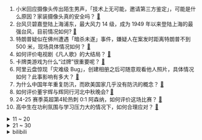 1. 小米回应摄像头传出陌生男声，「技术上无可能，邀请第三方鉴定」，可能是什么原因？家装摄像头真的安全吗？ [:link:](https://www.zhihu.com/question/667211435)
2. 台风贝碧嘉登陆上海浦东，最大风力 14 级，成为 1949 年以来登陆上海的最强台风，目前情况如何? [:link:](https://www.zhihu.com/question/667246486)
3. 特朗普疑似在佛州遭遇「暗杀未遂」事件，嫌疑人在案发时距离特朗普不到 500 米，现场具体情况如何？ [:link:](https://www.zhihu.com/question/667293263)
4. 如何评价电视剧《凡人歌》的大结局？ [:link:](https://www.zhihu.com/question/667076393)
5. 卡牌类游戏为什么“过牌”很重要呢？ [:link:](https://www.zhihu.com/question/666964567)
6. 阿里云盘惊现「灾难级 Bug」，创建相册之后可随意观看他人照片，具体情况如何？此事影响有多大？ [:link:](https://www.zhihu.com/question/667213540)
7. 为什么中国年年重复防汛，而欧美国家几乎没有防汛的概念？ [:link:](https://www.zhihu.com/question/662387644)
8. 如何评价董宇辉与辉同行河北中秋晚会? [:link:](https://www.zhihu.com/question/667089150)
9. 24-25 赛季英超第4轮热刺 0:1 阿森纳，如何评价这场比赛？ [:link:](https://www.zhihu.com/question/667259983)
10. 高中生在功利氛围与学习压力大的情况下，如何合理应对？ [:link:](https://www.zhihu.com/question/643323432)
<details>
<summary>11 ~ 20</summary>

11. 也门胡塞武装称发射的导弹击中以色列腹地，以色列如何回应胡塞武装的导弹袭击声明？ [:link:](https://www.zhihu.com/question/667255226)
12. 宇航员连牺牲都不怕，为什么从月球上看地球会感到无比恐惧？ [:link:](https://www.zhihu.com/question/614568529)
13. 如何看待陈震试用华为 Mate XT 非凡大师遭遇锁机，表示「有种被监视的感觉，感受极差」？ [:link:](https://www.zhihu.com/question/667182599)
14. 弟弟想放弃上大学去打电竞咋办? [:link:](https://www.zhihu.com/question/605640444)
15. 莫斯科大学数学系这么牛，为什么如今的数学专业世界排名连前20都进不去？ [:link:](https://www.zhihu.com/question/347839195)
16. 女子在超市捞鱼被刺致八级伤残，向超市索赔 22 万元，被鱼刺伤后该如何处理伤口？超市有责任吗？ [:link:](https://www.zhihu.com/question/667078593)
17. 为什么史铁生的家人避免刺激他，但余华、莫言等好友却不用顾忌? [:link:](https://www.zhihu.com/question/630482582)
18. 国内金饰最高涨至 762 元一克，金店门可罗雀，对行业有何影响？消费者如何平衡价格、品牌和设计等需求？ [:link:](https://www.zhihu.com/question/667171363)
19. 大量求职者因有劳动仲裁诉讼记录遭拒录，如何看待企业这一规定？求职者如何维权？ [:link:](https://www.zhihu.com/question/667029889)
20. 男子选 398 元烫发套餐结账2477元，烫完被告知标价系单支药水价，商家拒退款，此事该如何维权？ [:link:](https://www.zhihu.com/question/666940556)
</details>
<details>
<summary>21 ~ 30</summary>

21. 香港武打演员徐少强去世，享年 73 岁，他有哪些角色和作品值得铭记？ [:link:](https://www.zhihu.com/question/667241814)
22. 《笑傲江湖》里令狐冲为什么不告诉师父思过崖山洞? [:link:](https://www.zhihu.com/question/375591764)
23. 为什么一个部门换领导后往往都容易面临整个部门大换血啊？ [:link:](https://www.zhihu.com/question/666820807)
24. 木叶屠佐助全族，还骗他误杀对他最好的大哥，为啥佐助还能原谅木叶？ [:link:](https://www.zhihu.com/question/667072511)
25. 孙颖莎 4:2 战胜张本美和，将与王艺迪争夺 WTT 澳门站女单冠军，如何评价她的表现？ [:link:](https://www.zhihu.com/question/667175859)
26. TI13 总决赛 Liquid3-0战胜GG 获得冠军，如何评价这场比赛？ [:link:](https://www.zhihu.com/question/667265894)
27. 「贝碧嘉」预计 15-16 日在浙江到江苏一带沿海以强台风级登陆，长三角或迎猛烈风雨，该如何做好防范？ [:link:](https://www.zhihu.com/question/667163072)
28. 好朋友能一辈子嘛? [:link:](https://www.zhihu.com/question/667063685)
29. 辞职了待业一个月过分嘛？ [:link:](https://www.zhihu.com/question/667047903)
30. 为什么Windows电脑没有人推荐关闭虚拟内存？ [:link:](https://www.zhihu.com/question/667143515)
</details><details>
<summary>bilibili</summary>

</details>